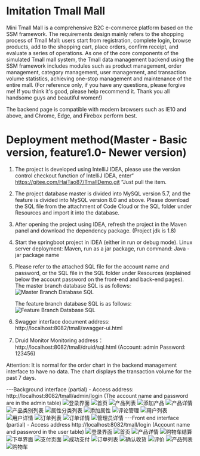 # Imitation Tmall Mall
Mini Tmall Mall is a comprehensive B2C e-commerce platform based on the SSM framework. The requirements design mainly refers to the shopping process of Tmall Mall: users start from registration, complete login, browse products, add to the shopping cart, place orders, confirm receipt, and evaluate a series of operations. As one of the core components of the simulated Tmall mall system, the Tmall data management backend using the SSM framework includes modules such as product management, order management, category management, user management, and transaction volume statistics, achieving one-stop management and maintenance of the entire mall. (For reference only, if you have any questions, please forgive me! If you think it's good, please help recommend it. Thank you all handsome guys and beautiful women!)

The backend page is compatible with modern browsers such as IE10 and above, and Chrome, Edge, and Firebox perform best.

# Deployment method(Master - Basic version, feature1.0- Newer version)
1. The project is developed using IntelliJ IDEA, please use the version control checkout function of IntelliJ IDEA, enter“ https://gitee.com/HaiTao87/TmallDemo.git ”Just pull the item. 
2. The project database master is divided into MySQL version 5.7, and the feature is divided into MySQL version 8.0 and above. Please download the SQL file from the attachment of Code Cloud or the SQL folder under Resources and import it into the database. 
3. After opening the project using IDEA, refresh the project in the Maven panel and download the dependency package. (Project jdk is 1.8) 
4. Start the springboot project in IDEA (either in run or debug mode). Linux server deployment: Maven, run as a jar package, run command: Java - jar package name
5. Please refer to the attached SQL file for the account name and password, or the SQL file in the SQL folder under Resources (explained below the account password on the front-end and back-end pages).
   The master branch database SQL is as follows:
   ![Master Branch Database SQL](https://images.gitee.com/uploads/images/2020/1016/150457_5c0c7304_996301.png "屏幕截图.png")

   The feature branch database SQL is as follows:
   ![Feature Branch Database SQL](images/1700038011674.jpg)

6. Swagger interface document address: http://localhost:8082/tmall/swagger-ui.html

7. Druid Monitor Monitoring address：http://localhost:8082/tmall/druid/sql.html (Account: admin Password: 123456)

Attention: It is normal for the order chart in the backend management interface to have no data. The chart displays the transaction volume for the past 7 days.

---Background interface (partial) - Access address: http://localhost:8082/tmall/admin/login (The account name and password are in the admin table)
![登录界面](images/img.png)
![首页](images/img_1.png)
![产品列表](images/img_2.png)
![添加产品](images/img_3.png)
![产品详情](images/img_4.png)
![产品类别列表](images/img_5.png)
![属性分类列表](images/img_12.png)
![添加属性](images/img_13.png)
![评论管理](images/img_6.png)
![用户列表](images/img_7.png)
![用户详情](images/img_8.png)
![订单列表](images/img_9.png)
![订单详情](images/img_10.png)
![管理员详情](images/img_11.png)
---Front end interface (partial) - Access address http://localhost:8082/tmall/login (Account name and password in the user table)
![登录界面](shop/img.png)
![首页](shop/img_1.png)
![产品详情](shop/img_2.png)
![购物车结算](shop/img_3.png)
![下单界面](shop/img_4.png)
![支付页面](shop/img_5.png)
![成功支付](shop/img_6.png)
![订单列表](shop/img_7.png)
![确认收货](shop/img_8.png)
![评价](shop/img_9.png)
![产品列表](shop/img_10.png)
![购物车](shop/img_11.png)

